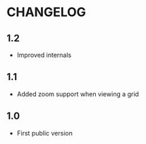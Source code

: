 CHANGELOG
=========

1.2
---

 * Improved internals

1.1
---

 * Added zoom support when viewing a grid

1.0
---

 * First public version